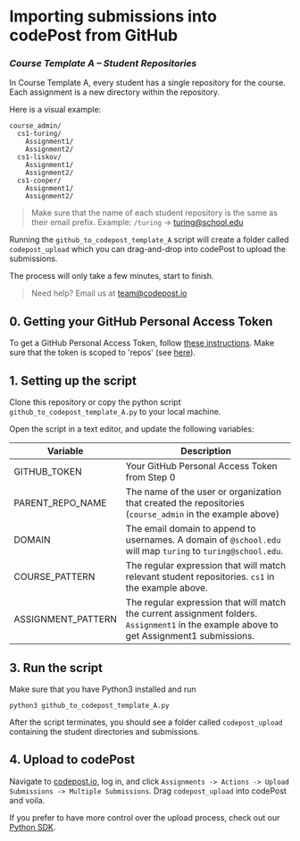 # Importing submissions into codePost from GitHub 
### _Course Template A – Student Repositories_

In Course Template A, every student has a single repository for the course. Each assignment is a new directory within the repository.

Here is a visual example:

```
course_admin/
  cs1-turing/
    Assignment1/
    Assignment2/
  cs1-liskov/
    Assignment1/
    Assignment2/
  cs1-cooper/
    Assignment1/
    Assignment2/
```

> Make sure that the name of each student repository is the same as their email prefix. Example: `/turing` -> turing@school.edu

Running the `github_to_codepost_template_A` script will create a folder called `codepost_upload` which you can drag-and-drop into codePost to upload the submissions.

The process will only take a few minutes, start to finish.

> Need help? Email us at team@codepost.io

## 0. Getting your GitHub Personal Access Token

To get a GitHub Personal Access Token, follow [these instructions](https://help.github.com/en/articles/creating-a-personal-access-token-for-the-command-line). Make sure that the token is scoped to 'repos' (see [here](https://cl.ly/a3b1d9af51c2)).

## 1. Setting up the script

Clone this repository or copy the python script `github_to_codepost_template_A.py` to your local machine.

Open the script in a text editor, and update the following variables:

| Variable           | Description                                                                                                                               |
| ------------------ | ----------------------------------------------------------------------------------------------------------------------------------------- |
| GITHUB_TOKEN       | Your GitHub Personal Access Token from Step 0                                                                                             |
| PARENT_REPO_NAME   | The name of the user or organization that created the repositories (`course_admin` in the example above)                                  |
| DOMAIN             | The email domain to append to usernames. A domain of `@school.edu` will map `turing` to `turing@school.edu`.                              |
| COURSE_PATTERN     | The regular expression that will match relevant student repositories. `cs1` in the example above.                                         |
| ASSIGNMENT_PATTERN | The regular expression that will match the current assignment folders. `Assignment1` in the example above to get Assignment1 submissions. |

## 3. Run the script

Make sure that you have Python3 installed and run

`python3 github_to_codepost_template_A.py`

After the script terminates, you should see a folder called `codepost_upload` containing the student directories and submissions.

## 4. Upload to codePost

Navigate to [codepost.io](https://codepost.io), log in, and click `Assignments -> Actions -> Upload Submissions -> Multiple Submissions`. Drag `codepost_upload` into codePost and voila.

If you prefer to have more control over the upload process, check out our [Python SDK](https://github.com/codepost-io/codepost-python).
